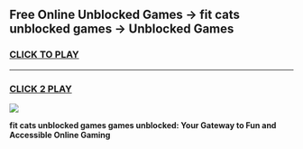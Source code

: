 
## Free Online Unblocked Games → fit cats unblocked games → Unblocked Games
<h3>
<a href="https://premium.freeplayer.one?title=fit_cats_unblocked_games&ref=21F">CLICK TO PLAY</a></h3>
<hr>

<h3>
<a href="https://premium.freeplayer.one?title=fit_cats_unblocked_games&ref=21F">CLICK 2 PLAY</a>
  
</h3>

<a href="https://premium.freeplayer.one?title=fit_cats_unblocked_games&ref=21F/"><img src="https://clearcache.store/games.png"></a>


**fit cats unblocked games games unblocked: Your Gateway to Fun and Accessible Online Gaming**
